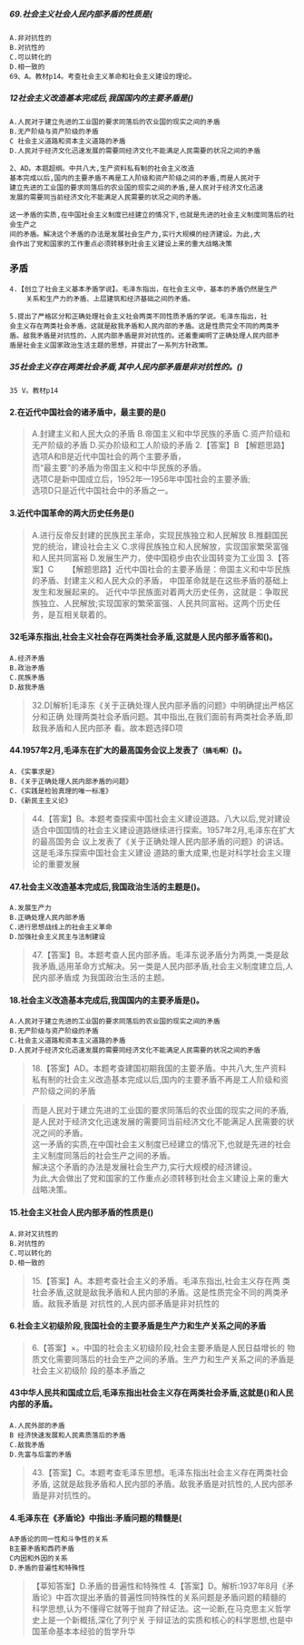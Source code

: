 ##### 69.社会主义社会人民内部矛盾的性质是(
    A.非对抗性的
    B.对抗性的
    C.可以转化的
    D.相一致的
    69、A。教材p14。考查社会主义革命和社会主义建设的理论。

##### 12社会主义改造基本完成后,我国国内的主要矛盾是()
    A.人民对于建立先进的工业国的要求同落后的农业国的现实之间的矛盾
    B.无产阶级与资产阶级的矛盾
    C 社会主义道路和资本主义道路的矛盾
    D.人民对于经济文化迅速发展的需要同经济文化不能满足人民需要的状况之间的矛盾
    
    2、AD。本题超纲。中共八大,生产资料私有制的社会主义改造
    基本完成以后,国内的主要矛盾不再是工人阶级和资产阶级之间的矛盾,而是人民对于
    建立先进的工业国的要求同落后的农业国的现实之间的矛盾,是人民对于经济文化迅速
    发展的需要同当前经济文化不能满足人民需要的状况之间的矛盾。
    
    这一矛盾的实质,在中国社会主义制度已经建立的情况下,也就是先进的社会主义制度同落后的社会生产之
    间的矛盾。解决这个矛盾的办法是发展社会生产力,实行大规模的经济建设。为此,大
    会作出了党和国家的工作重点必须转移到社会主义建设上来的重大战略决策

### 矛盾
    4.【创立了社会主义基本矛盾学说】。毛泽东指出，在社会主义中，基本的矛盾仍然是生产
        关系和生产力的矛盾、上层建筑和经济基础之间的矛盾。
    
    5.提出了严格区分和正确处理社会主义社会两类不同性质矛盾的学说。毛泽东指出，社
    会主义存在两类社会矛盾，这就是敌我矛盾和人民内部的矛盾。这是性质完全不同的两类矛
    盾。敌我矛盾是对抗性的，人民内部矛盾是非对抗性的。还着重阐明了正确处理人民内部矛
    盾是社会主义国家政治生活主题的思想，并提出了一系列方针政策。

##### 35社会主义存在两类社会矛盾,其中人民内部矛盾是非对抗性的。()
    35 V。教材p14

#### 2.在近代中国社会的诸矛盾中，最主要的是()
>   A.封建主义和人民大众的矛盾
>   B.帝国主义和中华民族的矛盾
>   C.资产阶级和无产阶级的矛盾
>   D.买办阶级和工人阶级的矛盾
>   2.【答案】B
    【解题思路】选项A和B是近代中国社会的两个主要矛盾，  
    而“最主要”的矛盾为帝国主义和中华民族的矛盾。  
    选项C是新中国成立后，1952年—1956年中国社会的主要矛盾;  
    选项D只是近代中国社会中的矛盾之一。  

#### 3.近代中国革命的两大历史任务是()
>   A.进行反帝反封建的民族民主革命，实现民族独立和人民解放
>   B.推翻国民党的统治，建设社会主义
>   C.求得民族独立和人民解放，实现国家繁荣富强和人民共同富裕
>   D.发展生产力，使中国稳步由农业国转变为工业国
>   3.【答案】C
 　　【解题思路】近代中国社会的主要矛盾是：帝国主义和中华民族的矛盾、封建主义和人民大众的矛盾，
 中国革命就是在这些矛盾的基础上发生和发展起来的。
 近代中华民族面对着两大历史任务，这就是：争取民族独立、人民解放;实现国家的繁荣富强、人民共同富裕。这两个历史任务，是互相关联着的。

#### 32毛泽东指出,社会主义社会存在两类社会矛盾,这就是人民内部矛盾答和()。
    A.经济矛盾
    B.政治矛盾
    C.民族矛盾
    D.敌我矛盾
>   32.D[解析]毛泽东《关于正确处理人民内部矛盾的问题》中明确提出严格区分和正确
    处理两类社会矛盾问题。其中指出,在我们面前有两类社会矛盾,即敌我矛盾和人民内部矛
    看。故本题选择D项

#### 44.1957年2月,毛泽东在扩大的最高国务会议上发表了`（搞毛啊）`()。
    A.《实事求是》
    B.《关于正确处理人民内部矛盾的问题》
    C.《实践是检验真理的唯一标准》
    D.《新民主主义论》
>   44.【答案】B。本题考查探索中国社会主义建设道路。八大以后,党对建设
    适合中国国情的社会主义建设道路继续进行探索。1957年2月,毛泽东在扩大的最高国务会
    议上发表了《关于正确处理人民内部矛盾的问题》的讲话。这是毛泽东探索中国社会主义建设
    道路的重大成果,也是对科学社会主义理论的重要发展
    
#### 47.社会主义改造基本完成后,我国政治生活的主题是()。
    A.发展生产力
    B.正确处理人民内部矛盾
    C.进行思想战线上的社会主义革命
    D.加强社会主义民主与法制建设
>   47.【答案】B。本题考查人民内部矛盾。毛泽东说矛盾分为两类,一类是敌
    我矛盾,适用革命方式解决。另一类是人民内部矛盾,社会主义制度建立后,人民内部矛盾成
    为我国政治生活的主题。
    
#### 18.社会主义改造基本完成后,我国国内的主要矛盾是()。
    A.人民对于建立先进的工业国的要求同落后的农业国的现实之间的矛盾
    B.无产阶级与资产阶级的矛盾
    C.社会主义道路和资本主义道路的矛盾
    D.人民对于经济文化迅速发展的需要同经济文化不能满足人民需要的状况之间的矛盾
>   18.【答案】AD。本题考查建国初期我国的主要矛盾。中共八大,生产资料  
    私有制的社会主义改造基本完成以后,国内的主要矛盾不再是工人阶级和资产阶级之间的矛盾 
    
>   而是人民对于建立先进的工业国的要求同落后的农业国的现实之间的矛盾,  
是人民对于经济文化迅速发展的需要同当前经济文化不能满足人民需要的状况之间的矛盾。  
这一矛盾的实质,在中国社会主义制度已经建立的情况下,也就是先进的社会主义制度同落后的社会生产之间的矛盾。  
解决这个矛盾的办法是发展社会生产力,实行大规模的经济建设。  
为此,大会做出了党和国家的工作重点必须转移到社会主义建设上来的重大战略决策。  

#### 15.社会主义社会人民内部矛盾的性质是()
    A.非对又抗性的
    B.对抗性的
    C.可以转化的
    D.相一致的
>   15.【答案】A。本题考查社会主义的矛盾。毛泽东指出,社会主义存在两
类社会矛盾,这就是敌我矛盾和人民内部的矛盾。这是性质完全不同的两类矛盾。敌我矛盾是
对抗性的,人民内部矛盾是非对抗性的

#### 6.社会主义初级阶段,我国社会的主要矛盾是生产力和生产关系之间的矛盾
>   6.【答案】×。中国的社会主义初级阶段,社会主要矛盾是人民日益增长的
    物质文化需要同落后的社会生产之间的矛盾。生产力和生产关系之间的矛盾是社会主义初级阶
    段的基本矛盾之
    
#### 43中华人民共和国成立后,毛泽东指出社会主义存在两类社会矛盾,这就是()和人民内部的矛盾。
    A.人民外部的矛盾
    B 经济快速发展和人民素质落后的矛盾
    C.敌我矛盾
    D.先富与后富的矛盾
>   43.【答案】C。本题考查毛泽东思想。毛泽东指出社会主义存在两类社会矛盾,
    这就是敌我矛盾和人民内部的矛盾。敌我矛盾是对抗性的,人民内部矛盾是非对抗性的。

#### 4.毛泽东在《矛盾论》中指出:矛盾问题的精髓是(
    A矛盾论的同一性和斗争性的关系
    B主要矛盾和西药矛盾
    C内因和外因的关系
    D.矛盾的昔遍性和特殊性
>   【莘知答案】D.矛盾的昔遍性和特殊性
>   4.【答案】D。解析:1937年8月《矛盾论》中首次提出矛盾的普遍性同特殊性的关系问题是矛盾问题的精髓的
科学思想,认为不懂得它就等于抛弃了辩证法。这一论断,在马克思主义哲学史上是一个新概括,深化了列宁关
于辩证法的实质和核心的科学思想,也是中国革命基本本经验的哲学升华














    